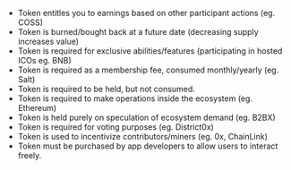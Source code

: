 * Token entitles you to earnings based on other participant actions (eg. COSS)
* Token is burned/bought back at a future date (decreasing supply increases value)
* Token is required for exclusive abilities/features (participating in hosted ICOs eg. BNB)
* Token is required as a membership fee, consumed monthly/yearly (eg. Salt)
* Token is required to be held, but not consumed.
* Token is required to make operations inside the ecosystem (eg. Ethereum)
* Token is held purely on speculation of ecosystem demand (eg. B2BX)
* Token is required for voting purposes (eg. District0x)
* Token is used to incentivize contributors/miners (eg. 0x, ChainLink)
* Token must be purchased by app developers to allow users to interact freely.